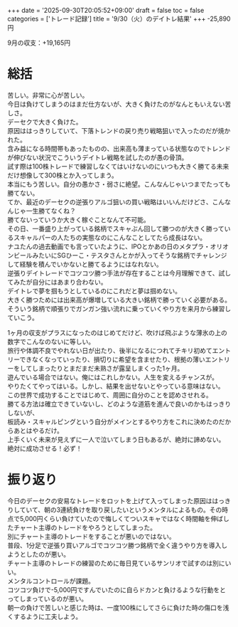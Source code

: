 +++
date = '2025-09-30T20:05:52+09:00'
draft = false
toc = false
categories = ['トレード記録']
title = '9/30（火）のデイトレ結果'
+++
-25,890円

9月の収支：+19,165円

# 総括
苦しい。非常に心が苦しい。  
今日は負けてしまうのはまだ仕方ないが、大きく負けたのがなんともいえない苦しさ。  
デーセクで大きく負けた。  
原因ははっきりしていて、下落トレンドの戻り売り戦略狙いで入ったのだが焼かれた。  
含み益になる時間帯もあったものの、出来高も薄まっている状態なのでトレンドが伸びない状況でこういうデイトレ戦略を試したのが愚の骨頂。  
試す際は100株トレードで練習しなくてはいけないのにいつも大きく勝てる未来だけ想像して300株とか入ってしまう。  
本当にもう苦しい。自分の愚かさ・弱さに絶望。こんなんじゃいつまでたっても勝てない。  
てか、最近のデーセクの逆張りアルゴ狙いの買い戦略はいいんだけどさ、こんなんじゃ一生勝てなくね？  
勝てないっていうか大きく稼ぐことなんて不可能。  
その日、一番盛り上がっている銘柄でスキャぶん回して勝つのが大きく勝っているスキャルパーの人たちの実態なのにこんなことしてたら成長はない。  
ナユたんの過去動画でも言っていたように、IPOとかあの日のメタプラ・オリオンビールみたいにSGひーこ・テスタさんとかが入ってそうな銘柄でチャレンジして経験を積んでいかないと勝てるようにはなれない。  
逆張りデイトレードでコツコツ勝つ手法が存在することは今月理解できて、試してみたが自分にはあまり合わない。  
デイトレで夢を掴もうとしているのにこれだと夢は掴めない。  
大きく勝つためには出来高が爆増している大きい銘柄で勝っていく必要がある。  
そういう銘柄で順張りでガンガン強い流れに乗っていくやり方を来月から練習していこう。  

1ヶ月の収支がプラスになったのはじめてだけど、吹けば飛ぶような薄氷の上の数字でこんなのないに等しい。  
旅行や体調不良でやれない日が出たり、後半になるにつれてチキリ初めてエントリーできなくなっていったり、損切りに希望を含ませたり、根拠の薄いエントリーをしてしまったりとまだまだ未熟さが露呈しまくった1ヶ月。  
遊んでいる場合ではない。俺にはこれしかない。人生を変えるチャンスが。  
やりたくてやってはいる。しかし、結果を出せないとやっている意味はない。  
この世界で成功することではじめて、周囲に自分のことを認めさせれる。  
勝てる方法は確立できていないし、どのような道筋を進んで良いのかもはっきりしないが、  
板読み・スキャルピングという自分がメインとするやり方をこれに決めたのだからあとはやるだけ。  
上手くいく未来が見えずに一人で泣いてしまう日もあるが、絶対に諦めない。  
絶対に成功させる！必ず！

# 振り返り
今日のデーセクの安易なトレードをロットを上げて入ってしまった原因ははっきりしていて、朝の3連続負けを取り戻したいというメンタルによるもの。その時点で5,000円くらい負けていたので悔しくてついスキャではなく時間軸を伸ばしたチャート主導のトレードをやろうとしてしまった。  
別にチャート主導のトレードをすることが悪いのではない。  
普段、1分足で逆張り買いアルゴでコツコツ勝つ銘柄で全く違うやり方を導入しようとしたのが悪い。  
チャート主導のトレードの練習のために毎日見ているサンリオで試すのは別にいい。  
メンタルコントロールが課題。  
コツコツ負けで-5,000円ですんでいたのに自らドカンと負けるような行動をとってしまっているのが悪い。  
朝一の負けで苦しいと感じた時は、一度100株にしてさらに負けた時の傷口を浅くするように工夫しよう。  

